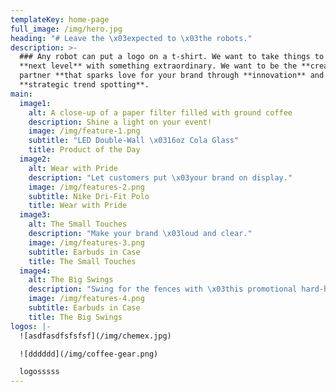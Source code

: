 ```yaml
---
templateKey: home-page
full_image: /img/hero.jpg
heading: "# Leave the \x03expected to \x03the robots."
description: >-
  ### Any robot can put a logo on a t-shirt. We want to take things to the
  **next level** with something extraordinary. We want to be the **creative
  partner **that sparks love for your brand through **innovation** and
  **strategic trend spotting**.
main:
  image1:
    alt: A close-up of a paper filter filled with ground coffee
    description: Shine a light on your event!
    image: /img/feature-1.png
    subtitle: "LED Double-Wall \x0316oz Cola Glass"
    title: Product of the Day
  image2:
    alt: Wear with Pride
    description: "Let customers put \x03your brand on display."
    image: /img/features-2.png
    subtitle: Nike Dri-Fit Polo
    title: Wear with Pride
  image3:
    alt: The Small Touches
    description: "Make your brand \x03loud and clear."
    image: /img/features-3.png
    subtitle: Earbuds in Case
    title: The Small Touches
  image4:
    alt: The Big Swings
    description: "Swing for the fences with \x03this promotional hard-hitter!"
    image: /img/features-4.png
    subtitle: Earbuds in Case
    title: The Big Swings
logos: |-
  ![asdfasdfsfsfsf](/img/chemex.jpg)

  ![dddddd](/img/coffee-gear.png)

  logosssss
---
```


